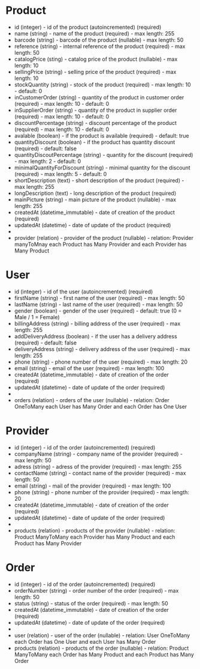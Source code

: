 # Product 

- id (integer) - id of the product (autoincremented) (required)
- name (string) - name of the product (required) - max length: 255
- barcode (string) - barcode of the product (nullable) - max length: 50
- reference (string) - internal reference of the product (required) - max length: 50
- catalogPrice (sting) - catalog price of the product (nullable) - max length: 10
- sellingPrice (string) - selling price of the product (required) - max length: 10
- stockQuantity (string) - stock of the product (required) - max length: 10 - default: 0
- inCustomerOrder (string) - quantity of the product in customer order (required) - max length: 10 - default: 0
- inSupplierOrder (string) - quantity of the product in supplier order (required) - max length: 10 - default: 0
- discountPercentage (string) - discount percentage of the product (required) - max length: 10 - default: 0
- avalable (boolean) - if the product is available (required) - default: true
- quantityDiscount (boolean) - if the product has quantity discount (required) - default: false
- quantityDiscoutPercentage (string) - quantity for the discount (required) - max length: 2 - default: 0
- minimalQuantityForDiscount (string) - minimal quantity for the discount (required) - max length: 5 - default: 0
- shortDescription (text) - short description of the product (required) - max length: 255
- longDescription (text) - long description of the product (required)
- mainPicture (string) - main picture of the product (nullable) - max length: 255
- createdAt (datetime_immutable) - date of creation of the product (required)
- updatedAt (datetime) - date of update of the product (required)
- 
- provider (relation) - provider of the product (nullable) - relation: Provider manyToMnay each Product has Many Provider and each Provider has Many Product

# User

- id (integer) - id of the user (autoincremented) (required)
- firstName (string) - first name of the user (required) - max length: 50
- lastName (string) - last name of the user (required) - max length: 50
- gender (boolean) - gender of the user (required) - default: true (0 = Male / 1 = Female)
- billingAddress (string) - billing address of the user (required) - max length: 255
- addDeliveryAddress (boolean) - if the user has a delivery address (required) - default: false
- deliveryAddress (string) - delivery address of the user (required) - max length: 255
- phone (string) - phone number of the user (required) - max length: 20
- email (string) - email of the user (required) - max length: 100
- createdAt (datetime_immutable) - date of creation of the order (required)
- updatedAt (datetime) - date of update of the order (required)
- 
- orders (relation) - orders of the user (nullable) - relation: Order OneToMany each User has Many Order and each Order has One User

# Provider 

- id (integer) - id of the order (autoincremented) (required)
- companyName (string) - company name of the provider (required) - max length: 50
- adress (string) - adress of the provider (required) - max length: 255
- contactName (string) - contact name of the provider (required) - max length: 50
- email (string) - mail of the provider (required) - max length: 100
- phone (string) - phone number of the provider (required) - max length: 20
- createdAt (datetime_immutable) - date of creation of the order (required)
- updatedAt (datetime) - date of update of the order (required)
- 
- products (relation) - products of the provider (nullable) - relation: Product ManyToMany each Provider has Many Product and each Product has Many Provider

# Order

- id (integer) - id of the order (autoincremented) (required)
- orderNumber (string) - order number of the order (required) - max length: 50
- status (string) - status of the order (required) - max length: 50
- createdAt (datetime_immutable) - date of creation of the order (required)
- updatedAt (datetime) - date of update of the order (required)
- 
- user (relation) - user of the order (nullable) - relation: User OneToMany each Order has One User and each User has Many Order
- products (relation) - products of the order (nullable) - relation: Product ManyToMany each Order has Many Product and each Product has Many Order